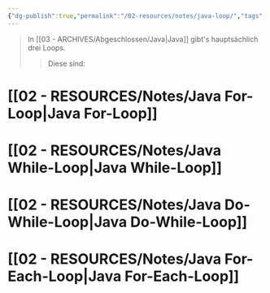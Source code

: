 ```yaml
---
{"dg-publish":true,"permalink":"/02-resources/notes/java-loop/","tags":["code/java"]}
---
```


>In [[03 - ARCHIVES/Abgeschlossen/Java\|Java]] gibt's hauptsächlich drei Loops.
>>Diese sind:

# [[02 - RESOURCES/Notes/Java For-Loop\|Java For-Loop]]
# [[02 - RESOURCES/Notes/Java While-Loop\|Java While-Loop]]
# [[02 - RESOURCES/Notes/Java Do-While-Loop\|Java Do-While-Loop]]

# [[02 - RESOURCES/Notes/Java For-Each-Loop\|Java For-Each-Loop]]